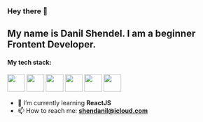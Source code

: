 ### Hey there 👋

## My name is Danil Shendel. I am a beginner Frontent Developer.

#### My tech stack:
<img height='40' src='https://user-images.githubusercontent.com/124462567/225598691-34d6b5ac-90c3-4f91-9ec6-908a6b8f559d.png' /> <img height='40' src='https://user-images.githubusercontent.com/124462567/225598689-67f1e964-da74-4c10-98d6-99e6b4f7b59f.png' /> <img height='40' src='https://user-images.githubusercontent.com/124462567/225598684-2661759d-3c1e-4d8a-8d99-0cc4b36ab959.png' /> <img height='40' src='https://user-images.githubusercontent.com/124462567/225598687-87e34de1-b818-42e4-b8ca-1ebf5d88c2e3.png' /> <img height='40' src='https://user-images.githubusercontent.com/124462567/225598668-13a501d4-96af-494c-94c9-b81257c442e7.png' /> <img height='40' src='https://user-images.githubusercontent.com/124462567/225598680-7043a5bf-e56a-433c-be7a-2f50350283de.png' />

- 📖 I’m currently learning **ReactJS**
- 📫 How to reach me: **shendanil@icloud.com**

